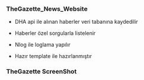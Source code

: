 ### TheGazette_News_Website

- DHA api ile alınan haberler veri tabanına kaydedilir
- Haberler özel sorgularla listelenir
- Nlog ile loglama yapılır

- Hazır template ile hazırlanmıştır

### TheGazette ScreenShot 

